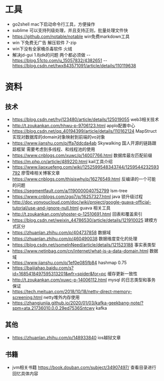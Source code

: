 # 工具
- go2shell mac下启动命令行工具，方便操作
- sublime 可以支持列级处理，并且支持正则，批量处理文件快
- https://github.com/notable/notable win免费markdown工具
- win 下免费无广告 解压软件 7-zip
- win下没有全家桶杀毒软件 火绒
- 解决jd-gui  1.8jdk的问题 两个都必须做
  --    https://blog.51cto.com/u_15057832/4382651
  --  https://blog.csdn.net/twx843571091/article/details/110119638
  
# 资料
## 技术
- https://blog.csdn.net/hyj123480/article/details/125019055 web3相关技术
- http://t.zoukankan.com/hhwu-p-9706123.html applo配置中心
- https://blog.csdn.net/qq_40194399/article/details/110162124 MapStruct实现对数据库的domain对象映射到前端的vo对象
- https://www.jianshu.com/p/ffa7ddcda4ab Skywalking 国人开源的链路跟踪框架 需要考虑到多线程、和线程池的使用
- https://www.cnblogs.com/xuwc/p/14007766.html 数据库最左匹配前缀
- https://m.php.cn/article/489220.html kail工具介绍
- https://www.liaoxuefeng.com/wiki/1252599548343744/1259544232593792 廖雪峰相关博客文章
- https://www.cnblogs.com/thisiswhy/p/16276549.html 反编译的一个可能的问题
- https://segmentfault.com/a/1190000040752799 lsm-tree
- https://www.cnblogs.com/zgq7/p/16257327.html java 锁升级过程
- http://doc.yonyoucloud.com/doc/wiki/project/google-guava-official-tutorial/use-and-ignore-null.html guava 相关工具
- http://t.zoukankan.com/ghoster-p-12510691.html 回表和覆盖索引
- https://blog.csdn.net/weixin_44786530/article/details/121910025 建模方式区分
- https://zhuanlan.zhihu.com/p/404737858 数据域
- https://zhuanlan.zhihu.com/p/460490038 数据维度变化的处理
- https://blog.csdn.net/someInNeed/article/details/121523188 事实表类型
- https://www.netinbag.com/cn/internet/what-is-a-data-domain.html 数据域 
- https://www.jianshu.com/p/1ef0e085fb84 hashmap 0.75
- https://baijiahao.baidu.com/s?id=1685418497595313201&wfr=spider&for=pc 缓存更新一致性
- http://t.zoukankan.com/xuwc-p-14006112.html mysql 的日志类型和事务保证
- https://tech.meituan.com/2018/10/18/netty-direct-memory-screening.html netty堆外内存使用
- https://zhangjunjia.github.io/2020/01/03/kafka-geekbang-note/?spm=ata.21736010.0.0.29ed7536Sntcwy kafka

## 其他
- https://zhuanlan.zhihu.com/p/148933840  ios越狱文章
## 书籍

- jvm相关书籍 https://book.douban.com/subject/34907497/ 查看目录进行回忆具体内容


